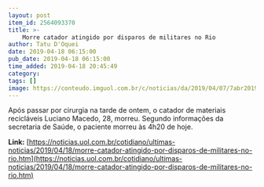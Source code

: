 ```yaml
---
layout: post
item_id: 2564093370
title: >-
    Morre catador atingido por disparos de militares no Rio
author: Tatu D'Oquei
date: 2019-04-18 06:15:00
pub_date: 2019-04-18 06:15:00
time_added: 2019-04-18 20:45:49
category: 
tags: []
image: https://conteudo.imguol.com.br/c/noticias/da/2019/04/07/7abr2019---dois-homens-dentro-de-um-carro-foram-baleados-por-policiais-na-favela-do-muquico-em-guadalupe-na-zona-oeste-do-rio-de-janeiro-rj-um-deles-morreu-no-local-e-outro-foi-socorrido-1554678408447_v2_750x421.jpg
---
```


Após passar por cirurgia na tarde de ontem, o catador de materiais recicláveis Luciano Macedo, 28, morreu. Segundo informações da secretaria de Saúde, o paciente morreu às 4h20 de hoje.

**Link:** [https://noticias.uol.com.br/cotidiano/ultimas-noticias/2019/04/18/morre-catador-atingido-por-disparos-de-militares-no-rio.htm](https://noticias.uol.com.br/cotidiano/ultimas-noticias/2019/04/18/morre-catador-atingido-por-disparos-de-militares-no-rio.htm)

